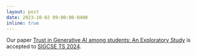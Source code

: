 ```yaml
---
layout: post
date: 2023-10-02 09:00:00-0400
inline: true
---
```


Our paper [Trust in Generative AI among students: An Exploratory Study](https://arxiv.org/pdf/2310.04631.pdf) is accepted to [SIGCSE TS 2024](https://sigcse2024.sigcse.org/).
